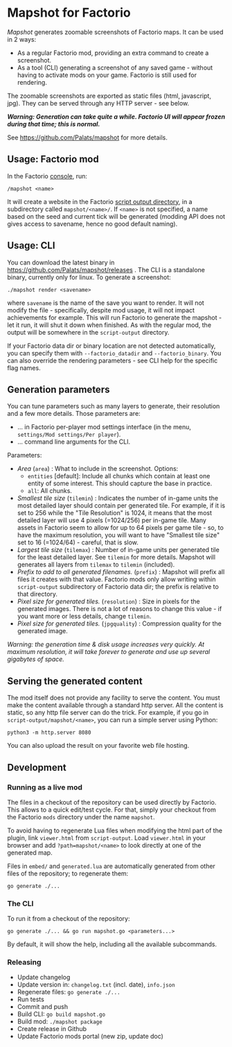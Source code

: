 # Mapshot for Factorio

*Mapshot* generates zoomable screenshots of Factorio maps. It can be used in 2 ways:

* As a regular Factorio mod, providing an extra command to create a screenshot.
* As a tool (CLI) generating a screenshot of any saved game - without having to activate mods on your game. Factorio is still used for rendering.

The zoomable screenshots are exported as static files (html, javascript, jpg). They can be served through any HTTP server - see below.

***Warning: Generation can take quite a while. Factorio UI will appear frozen during that time; this is normal.***

See https://github.com/Palats/mapshot for more details.

## Usage: Factorio mod

In the Factorio [console](https://wiki.factorio.com/Console), run:
```
/mapshot <name>
```

It will create a website in the Factorio [script output directory](https://wiki.factorio.com/Application_directory#User_data_directory), in a subdirectory called `mapshot/<name>/`. If `<name>` is not specified, a name based on the seed and current tick will be generated (modding API does not gives access to savename, hence no good default naming).

## Usage: CLI

You can download the latest binary in https://github.com/Palats/mapshot/releases . The CLI is a standalone binary, currently only for linux. To generate a screenshot:

```
./mapshot render <savename>
```
where `savename` is the name of the save you want to render. It will not modify the file - specifically, despite mod usage, it will not impact achievements for example. This will run Factorio to generate the mapshot - let it run, it will shut it down when finished. As with the regular mod, the output will be somewhere in the `script-output` directory.

If your Factorio data dir or binary location are not detected automatically, you can specify them with `--factorio_datadir` and `--factorio_binary`. You can also override the rendering parameters - see CLI help for the specific flag names.

## Generation parameters

You can tune parameters such as many layers to generate, their resolution and a few more details. Those parameters are:

* ... in Factorio per-player mod settings interface (in the menu, `settings/Mod settings/Per player`).
* ... command line arguments for the CLI.

Parameters:

* _Area_ (`area`) : What to include in the screenshot. Options:
  * `entities` [default]: Include all chunks which contain at least one entity of some interest. This should capture the base in practice.
  * `all`: All chunks.
* _Smallest tile size_ (`tilemin`) : Indicates the number of in-game units the most detailed layer should contain per generated tile. For example, if it is set to 256 while the "Tile Resolution" is 1024, it means that the most detailed layer will use 4 pixels (=1024/256) per in-game tile. Many assets in Factorio seem to allow for up to 64 pixels per game tile - so, to have the maximum resolution, you will want to have "Smallest tile size" set to 16 (=1024/64) - careful, that is slow.
* _Largest tile size_ (`tilemax`) : Number of in-game units per generated tile for the least detailed layer. See `tilemin` for more details. Mapshot will generates all layers from `tilemax` to `tilemin` (included).
* _Prefix to add to all generated filenames._ (`prefix`) : Mapshot will prefix all files it creates with that value. Factorio mods only allow writing within `script-output` subdirectory of Factorio data dir; the prefix is relative to that directory.
* _Pixel size for generated tiles._ (`resolution`) : Size in pixels for the generated images. There is not a lot of reasons to change this value - if you want more or less details, change `tilemin`.
* _Pixel size for generated tiles._ (`jpgquality`) : Compression quality for the generated image.

*Warning: the generation time & disk usage increases very quickly. At maximum resolution, it will take forever to generate and use up several gigabytes of space.*


## Serving the generated content
The mod itself does not provide any facility to serve the content. You must make the content available through a standard http server. All the content is static, so any http file server can do the trick. For example, if you go in `script-output/mapshot/<name>`, you can run a simple server using Python:
```
python3 -m http.server 8080
```

You can also upload the result on your favorite web file hosting.

## Development

### Running as a live mod

The files in a checkout of the repository can be used directly by Factorio. This allows to a quick edit/test cycle. For that, simply your checkout from the Factorio `mods` directory under the name `mapshot`.

To avoid having to regenerate Lua files when modifying the html part of the plugin, link `viewer.html` from `script-output`. Load `viewer.html` in your browser and add `?path=mapshot/<name>` to look directly at one of the generated map.

Files in `embed/` and `generated.lua` are automatically generated from other files of the repository; to regenerate them:
```
go generate ./...
```

### The CLI

To run it from a checkout of the repository:
```
go generate ./... && go run mapshot.go <parameters...>
```

By default, it will show the help, including all the available subcommands.

### Releasing

* Update changelog
* Update version in: `changelog.txt` (incl. date), `info.json`
* Regenerate files: `go generate ./...`
* Run tests
* Commit and push
* Build CLI: `go build mapshot.go`
* Build mod: `./mapshot package`
* Create release in Github
* Update Factorio mods portal (new zip, update doc)